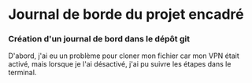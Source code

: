 # Journal de borde du projet encadré
### Création d'un journal de bord dans le dépôt git 
D'abord, j'ai eu un problème pour cloner mon fichier car mon VPN était activé, mais lorsque je l'ai désactivé, j'ai pu suivre les étapes dans le terminal.
